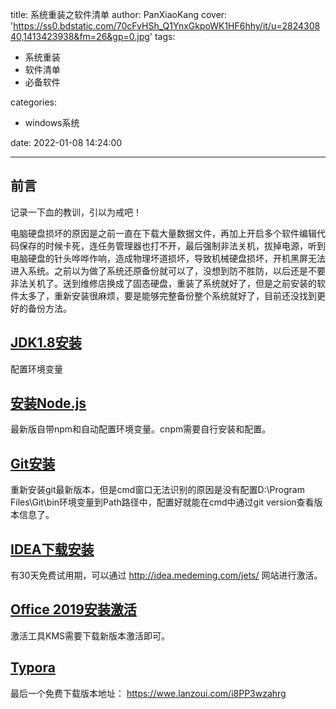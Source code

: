 title: 系统重装之软件清单
author: PanXiaoKang
cover: 'https://ss0.bdstatic.com/70cFvHSh_Q1YnxGkpoWK1HF6hhy/it/u=282430840,1413423938&fm=26&gp=0.jpg'
tags:

  - 系统重装
  - 软件清单
  - 必备软件

categories:

  - windows系统

date: 2022-01-08 14:24:00

---

## 前言

记录一下血的教训，引以为戒吧！

电脑硬盘损坏的原因是之前一直在下载大量数据文件，再加上开启多个软件编辑代码保存的时候卡死，连任务管理器也打不开，最后强制非法关机，拔掉电源，听到电脑硬盘的针头哗哗作响，造成物理坏道损坏，导致机械硬盘损坏，开机黑屏无法进入系统。之前以为做了系统还原备份就可以了，没想到防不胜防，以后还是不要非法关机了。送到维修店换成了固态硬盘，重装了系统就好了，但是之前安装的软件太多了，重新安装很麻烦，要是能够完整备份整个系统就好了，目前还没找到更好的备份方法。

## [JDK1.8安装](https://www.oracle.com/cn/java/technologies/javase/javase8-archive-downloads.html)

配置环境变量

## [安装Node.js](https://nodejs.org/zh-cn/)

最新版自带npm和自动配置环境变量。cnpm需要自行安装和配置。

## [Git安装](https://git-scm.com/download/)

重新安装git最新版本，但是cmd窗口无法识别的原因是没有配置D:\Program Files\Git\bin环境变量到Path路径中，配置好就能在cmd中通过git version查看版本信息了。

## [IDEA下载安装](https://www.jetbrains.com/idea/)

有30天免费试用期，可以通过 http://idea.medeming.com/jets/ 网站进行激活。

## [Office 2019安装激活](http://www.zhanshaoyi.com/9529.html)

激活工具KMS需要下载新版本激活即可。

## [Typora](https://wwe.lanzoui.com/i8PP3wzahrg)

最后一个免费下载版本地址：
https://wwe.lanzoui.com/i8PP3wzahrg
